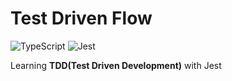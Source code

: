# Test Driven Flow

![TypeScript](https://img.shields.io/badge/TypeScript-3178C6?style=flat&logo=typescript&logoColor=white)
![Jest](https://img.shields.io/badge/Jest-C21325?style=flat&logo=jest&logoColor=white)

Learning **TDD(Test Driven Development)** with Jest

